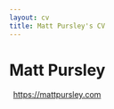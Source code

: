 ```yaml
---
layout: cv
title: Matt Pursley's CV
---
```

# Matt __Pursley__
<div id="webaddress">
<a href="https://mattpursley.com" style="margin-left:0.5em">https://mattpursley.com</a>
</div>
